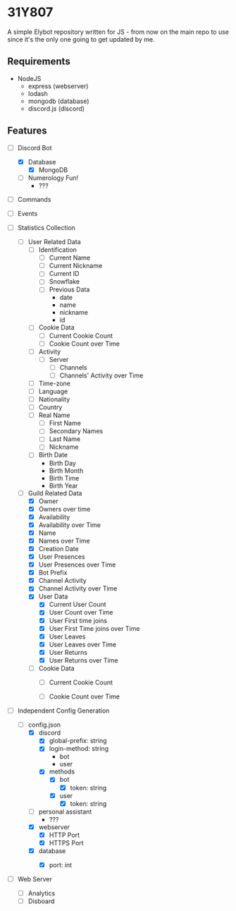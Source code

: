 # 31Y807
A simple Elybot repository written for JS - from now on the main repo to use
since it's the only one going to get updated by me.

## Requirements
- NodeJS
  - express (webserver)
  - lodash
  - mongodb (database)
  - discord.js (discord)

## Features
 - [ ] Discord Bot
   - [x] Database
     - [x] MongoDB

   - [ ] Numerology Fun!
     - ???

  - [ ] Commands

  - [ ] Events

   - [ ] Statistics Collection
     - [ ] User Related Data
       - [ ] Identification
         - [ ] Current Name
         - [ ] Current Nickname
         - [ ] Current ID
         - [ ] Snowflake
         - [ ] Previous Data
           - date
           - name
           - nickname
           - id
       - [ ] Cookie Data
         - [ ] Current Cookie Count
         - [ ] Cookie Count over Time
       - [ ] Activity
         - [ ] Server
           - [ ] Channels
           - [ ] Channels' Activity over Time
       - [ ] Time-zone
       - [ ] Language
       - [ ] Nationality
       - [ ] Country
       - [ ] Real Name
         - [ ] First Name
         - [ ] Secondary Names
         - [ ] Last Name
         - [ ] Nickname
       - [ ] Birth Date
         - Birth Day
         - Birth Month
         - Birth Time
         - Birth Year

     - [ ] Guild Related Data
       - [x] Owner
       - [x] Owners over time
       - [x] Availability
       - [x] Availability over Time
       - [x] Name
       - [x] Names over Time
       - [x] Creation Date
       - [x] User Presences
       - [x] User Presences over Time
       - [x] Bot Prefix
       - [x] Channel Activity
       - [x] Channel Activity over Time
       - [x] User Data
         - [x] Current User Count
         - [x] User Count over Time
         - [x] User First time joins
         - [x] User First Time joins over Time
         - [x] User Leaves
         - [x] User Leaves over Time
         - [x] User Returns
         - [x] User Returns over Time
       - [ ] Cookie Data
         - [ ] Current Cookie Count
         - [ ] Cookie Count over Time


 - [ ] Independent Config Generation
   - [ ] config.json
     - [x] discord
       - [x] global-prefix: string
       - [x] login-method: string
         - bot
         - user
       - [x] methods
         - [x] bot
           - [x] token: string
         - [x] user
           - [x] token: string
     - [ ] personal assistant
       - ???
     - [x] webserver
       - [x] HTTP Port
       - [x] HTTPS Port
     - [x] database
       - [x] port: int


 - [ ] Web Server
   - [ ] Analytics
   - [ ] Disboard
